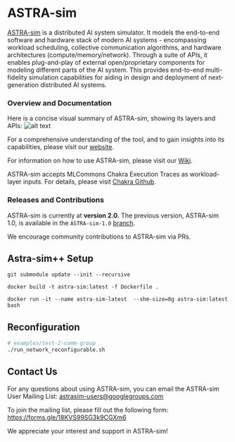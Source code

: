 # ASTRA-sim
[ASTRA-sim](https://astra-sim.github.io/) is a distributed AI system simulator. It models the end-to-end software and hardware stack of modern AI systems - encompassing workload scheduling, collective communication algorithms, and hardware architectures (compute/memory/network). Through a suite of APIs, it enables plug-and-play of external open/proprietary components for modeling different parts of the AI system. This provides end-to-end multi-fidelity simulation capabilities for aiding in design and deployment of next-generation distributed AI systems. 


### Overview and Documentation
Here is a concise visual summary of ASTRA-sim, showing its layers and APIs:
![alt text](https://github.com/astra-sim/astra-sim/blob/master/docs/images/astrasim_overview_codesign.png)

For a comprehensive understanding of the tool, and to gain insights into its capabilities, please visit our [website](https://astra-sim.github.io/).

For information on how to use ASTRA-sim, please visit our [Wiki](https://astra-sim.github.io/astra-sim-docs/index.html).

ASTRA-sim accepts MLCommons Chakra Execution Traces as workload-layer inputs. For details, please visit [Chakra Github](https://github.com/mlcommons/chakra).


### Releases and Contributions

ASTRA-sim is currently at **version 2.0.**
The previous version, ASTRA-sim 1.0, is available in the `ASTRA-sim-1.0` [branch](https://github.com/astra-sim/astra-sim/tree/ASTRA-sim-1.0).

We encourage community contributions to ASTRA-sim via PRs.

## Astra-sim++ Setup
```
git submodule update --init --recursive

docker build -t astra-sim:latest -f Dockerfile .

docker run -it --name astra-sim-latest  --shm-size=8g astra-sim:latest bash
```

## Reconfiguration 

```bash
# examples/test-2-comm-group
./run_network_reconfigurable.sh
```


## Contact Us
For any questions about using ASTRA-sim, you can email the ASTRA-sim User Mailing List: astrasim-users@googlegroups.com

To join the mailing list, please fill out the following form: https://forms.gle/18KVS99SG3k9CGXm6


We appreciate your interest and support in ASTRA-sim!
